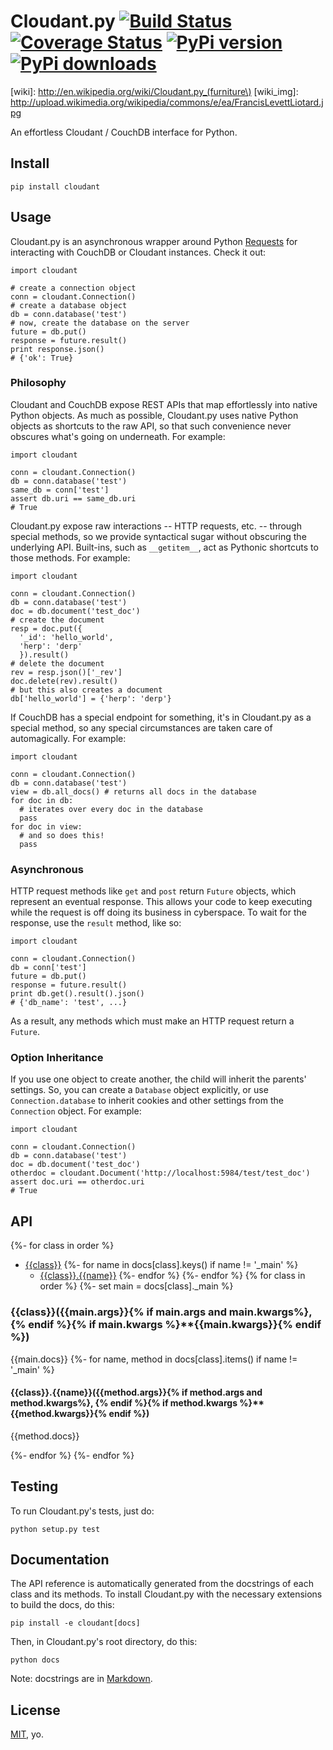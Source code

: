 # Cloudant.py [![Build Status](https://travis-ci.org/cloudant-labs/cloudant.png)](https://travis-ci.org/cloudant-labs/cloudant) [![Coverage Status](https://coveralls.io/repos/cloudant-labs/cloudant/badge.png)](https://coveralls.io/r/cloudant-labs/cloudant) [![PyPi version](https://pypip.in/v/cloudant/badge.png)](https://crate.io/packages/cloudant/) [![PyPi downloads](https://pypip.in/d/cloudant/badge.png)](https://crate.io/packages/cloudant/)

[wiki]: http://en.wikipedia.org/wiki/Cloudant.py_(furniture\)
[wiki_img]: http://upload.wikimedia.org/wikipedia/commons/e/ea/FrancisLevettLiotard.jpg

An effortless Cloudant / CouchDB interface for Python.

## Install

    pip install cloudant
    
## Usage

Cloudant.py is an asynchronous wrapper around Python [Requests](http://www.python-requests.org/en/latest/) for interacting with CouchDB or Cloudant instances. Check it out:

    import cloudant

    # create a connection object
    conn = cloudant.Connection()
    # create a database object
    db = conn.database('test')
    # now, create the database on the server
    future = db.put()
    response = future.result()
    print response.json()
    # {'ok': True}

### Philosophy

Cloudant and CouchDB expose REST APIs that map effortlessly into native Python objects. As much as possible, Cloudant.py uses native Python objects as shortcuts to the raw API, so that such convenience never obscures what's going on underneath. For example:

    import cloudant

    conn = cloudant.Connection()
    db = conn.database('test')
    same_db = conn['test']
    assert db.uri == same_db.uri
    # True

Cloudant.py expose raw interactions -- HTTP requests, etc. -- through special methods, so we provide syntactical sugar without obscuring the underlying API. Built-ins, such as `__getitem__`, act as Pythonic shortcuts to those methods. For example:

    import cloudant

    conn = cloudant.Connection()
    db = conn.database('test')
    doc = db.document('test_doc')
    # create the document
    resp = doc.put({
      '_id': 'hello_world',
      'herp': 'derp'
      }).result()
    # delete the document
    rev = resp.json()['_rev']
    doc.delete(rev).result()
    # but this also creates a document
    db['hello_world'] = {'herp': 'derp'}

If CouchDB has a special endpoint for something, it's in Cloudant.py as a special method, so any special circumstances are taken care of automagically. For example:

    import cloudant

    conn = cloudant.Connection()
    db = conn.database('test')
    view = db.all_docs() # returns all docs in the database
    for doc in db:
      # iterates over every doc in the database
      pass
    for doc in view:
      # and so does this!
      pass

### Asynchronous

HTTP request methods like `get` and `post` return `Future` objects, which represent an eventual response. This allows your code to keep executing while the request is off doing its business in cyberspace. To wait for the response, use the `result` method, like so:

    import cloudant

    conn = cloudant.Connection()
    db = conn['test']
    future = db.put()
    response = future.result()
    print db.get().result().json()
    # {'db_name': 'test', ...}

As a result, any methods which must make an HTTP request return a `Future`.

### Option Inheritance

If you use one object to create another, the child will inherit the parents' settings. So, you can create a `Database` object explicitly, or use `Connection.database` to inherit cookies and other settings from the `Connection` object. For example:

    import cloudant

    conn = cloudant.Connection()
    db = conn.database('test')
    doc = db.document('test_doc')
    otherdoc = cloudant.Document('http://localhost:5984/test/test_doc')
    assert doc.uri == otherdoc.uri
    # True

## API
{%- for class in order %}
- [{{class}}](#{{class}})
{%- for name in docs[class].keys() if name != '_main' %}
    - [{{class}}.{{name}}](#{{class}}.{{name}})
{%- endfor %}
{%- endfor %}
{% for class in order %}
{%- set main = docs[class]._main %}
<a name="{{class}}"></a>
### {{class}}({{main.args}}{% if main.args and main.kwargs%}, {% endif %}{% if main.kwargs %}**{{main.kwargs}}{% endif %})
{{main.docs}}
{%- for name, method in docs[class].items() if name != '_main' %}
<a name="{{class}}.{{name}}"></a>
#### {{class}}.{{name}}({{method.args}}{% if method.args and method.kwargs%}, {% endif %}{% if method.kwargs %}**{{method.kwargs}}{% endif %})
{{method.docs}}

{%- endfor %}
{%- endfor %}

## Testing

To run Cloudant.py's tests, just do:

    python setup.py test

## Documentation

The API reference is automatically generated from the docstrings of each class and its methods. To install Cloudant.py with the necessary extensions to build the docs, do this:

    pip install -e cloudant[docs]

Then, in Cloudant.py's root directory, do this:
  
    python docs

Note: docstrings are in [Markdown](http://daringfireball.net/projects/markdown/).

## License

[MIT](http://opensource.org/licenses/MIT), yo.